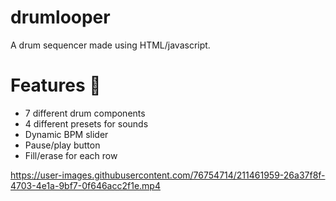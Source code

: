 # drumlooper
A drum sequencer made using HTML/javascript.

# Features 🥁
* 7 different drum components
* 4 different presets for sounds
* Dynamic BPM slider
* Pause/play button
* Fill/erase for each row

https://user-images.githubusercontent.com/76754714/211461959-26a37f8f-4703-4e1a-9bf7-0f646acc2f1e.mp4
